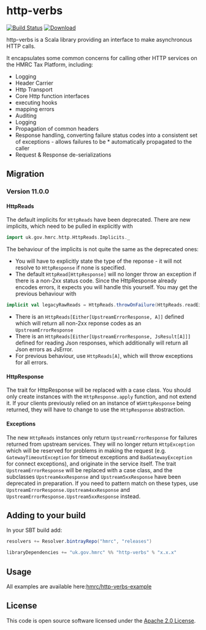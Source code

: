 http-verbs
==========

[![Build Status](https://travis-ci.org/hmrc/http-verbs.svg)](https://travis-ci.org/hmrc/http-verbs) [ ![Download](https://api.bintray.com/packages/hmrc/releases/http-verbs/images/download.svg) ](https://bintray.com/hmrc/releases/http-verbs/_latestVersion)

http-verbs is a Scala library providing an interface to make asynchronous HTTP calls.

It encapsulates some common concerns for calling other HTTP services on the HMRC Tax Platform, including:

* Logging
* Header Carrier
* Http Transport
* Core Http function interfaces
* executing hooks
* mapping errors
* Auditing
* Logging
* Propagation of common headers
* Response handling, converting failure status codes into a consistent set of exceptions - allows failures to be * automatically propagated to the caller
* Request & Response de-serializations

## Migration

### Version 11.0.0

#### HttpReads

The default implicits for `HttpReads` have been deprecated. There are new implicits, which need to be pulled in explicitly with
```scala
import uk.gov.hmrc.http.HttpReads.Implicits._
```
The behaviour of the implicits is not quite the same as the deprecated ones:
* You will have to explicitly state the type of the reponse - it will not resolve to `HttpResponse` if none is specified.
* The default `HttpRead[HttpResponse]` will no longer throw an exception if there is a non-2xx status code. Since the HttpResponse already encodes errors, it expects you will handle this yourself. You may get the previous behaviour with
```scala
implicit val legacyRawReads = HttpReads.throwOnFailure(HttpReads.readEither)
```
* There is an `HttpReads[Either[UpstreamErrorResponse, A]]` defined which will return all non-2xx reponse codes as an `UpstreamErrorResponse`
* There is an `HttpReads[Either[UpstreamErrorResponse, JsResult[A]]]` defined for reading Json responses, which additionally will return all Json errors as JsError.
* For previous behaviour, use `HttpReads[A]`, which will throw exceptions for all errors.

#### HttpResponse

The trait for HttpResponse will be replaced with a case class. You should only create instances with the `HttpResponse.apply` function, and not extend it.
If your clients previously relied on an instance of `WSHttpResponse` being returned, they will have to change to use the `HttpResponse` abstraction.

#### Exceptions

The new `HttpReads` instances only return `UpstreamErrorResponse` for failures returned from upstream services. They will no longer return `HttpException` which will be reserved for problems in making the request (e.g. `GatewayTimeoutException` for timeout exceptions and `BadGatewayException` for connect exceptions), and originate in the service itself.
The trait `UpstreamErrorResponse` will be replaced with a case class, and the subclasses `Upstream4xxResponse` and `Upstream5xxResponse` have been deprecated in preparation. If you need to pattern match on these types, use `UpstreamErrorResponse.Upstream4xxResponse` and `UpstreamErrorResponse.Upstream5xxResponse` instead.


## Adding to your build

In your SBT build add:

```scala
resolvers += Resolver.bintrayRepo("hmrc", "releases")

libraryDependencies += "uk.gov.hmrc" %% "http-verbs" % "x.x.x"
```

## Usage

All examples are available here:[hmrc/http-verbs-example](https://github.com/hmrc/http-verbs-example)

## License ##

This code is open source software licensed under the [Apache 2.0 License]("http://www.apache.org/licenses/LICENSE-2.0.html").
